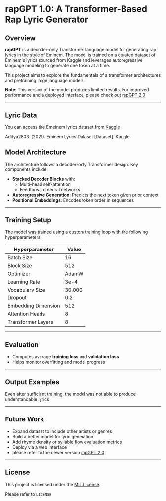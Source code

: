 # rapGPT 1.0: A Transformer-Based Rap Lyric Generator

## Overview

**rapGPT** is a decoder-only Transformer language model for generating rap lyrics in the style of Eminem. The model is trained on a curated dataset of Eminem's lyrics sourced from Kaggle and leverages autoregressive language modeling to generate one token at a time.

This project aims to explore the fundamentals of a transformer architectures and pretraining large language models. 

**Note**: This version of the model produces limited results. For improved performance and a deployed interface, please check out [rapGPT 2.0](https://github.com/daniellee6925/rapGPT2.0)

---

## Lyric Data
You can access the Emeinem lyrics dataset from [Kaggle](https://www.kaggle.com/datasets/aditya2803/eminem-lyrics/data)

Aditya2803. (2021). Eminem Lyrics Dataset [Dataset]. Kaggle.

## Model Architecture

The architecture follows a decoder-only Transformer design. Key components include:

- **Stacked Decoder Blocks** with:
  - Multi-head self-attention
  - Feedforward neural networks
- **Autoregressive Generation**: Predicts the next token given prior context
- **Positional Embeddings**: Encodes token order in sequences

---

## Training Setup

The model was trained using a custom training loop with the following hyperparameters:

| Hyperparameter        | Value             |
|-----------------------|-------------------|
| Batch Size            | 16                |
| Block Size            | 512               |
| Optimizer             | AdamW             |
| Learning Rate         | 3e-4              |
| Vocabulary Size       | 30,000            |
| Dropout               | 0.2               |
| Embedding Dimension   | 512               |
| Attention Heads       | 8                 |
| Transformer Layers    | 8                 |

---

## Evaluation

- Computes average **training loss** and **validation loss**
- Helps monitor overfitting and model progress

---

## Output Examples

Even after sufficient training, the model was not able to produce understandable lyrics

---

## Future Work

- Expand dataset to include other artists or genres
- Build a better model for lyric generation 
- Add rhyme density or syllable flow evaluation metrics
- Deploy via a web interface
- please refer to the newer version [rapGPT 2.0](https://github.com/daniellee6925/rapGPT2.0)

---

## License

This project is licensed under the [MIT License](https://opensource.org/license/MIT).

Please refer to `LICENSE`

